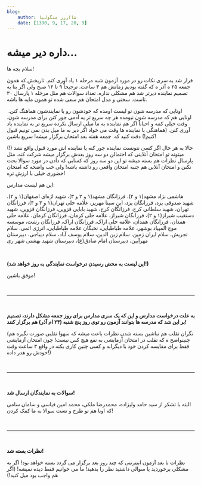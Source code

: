 ```yaml
---
blog:
    author: شااززز منگولیا
    date: [1390, 9, 17, 20, 9]
---
```

# داره دیر میشه...

<div class="cnt">
سلام بچه ها!<p>قرار شد یه سری نکات رو در مورد آزمون شبه مرحله ۱ یاد آوری کنم. تاریخش که همون جمعه ۲۵ ه آذر ه که گفته بودیم زمانش هم ۳ ساعت. ترجیحاً ۹ تا ۱۲ صبح ولی اگر بنا به تصمیم نماینده دیرتر شد هم مشکلی نداره. تعداد سوالات هم مثل مرحله ۱ پارسال ۳۰ تاست. سختی و مدل امتحان هم سعی شده تو همون مایه ها باشه.</p>
 اونایی که مدرسه شون تو لیست اومده که خودشون رو با نمایندشون هماهنگ کنن. اونایی هم که مدرسه شون نیومده هر چه سریع تر یه آدمی جور کنن برای مدرسه شون. وقت خیلی کمه و احیاناً اگر هم نماینده به ما میلی ارسال نکرده سریع تر به نماینده یاد آوری کنن. (هماهنگی با نماینده ها وقت می خواد اگر دیر به ما میل بدن نمی تونیم قبول کنیم!) دقت کنید که  جمعه هفته بعد امتحان برگزار میشه! سریع باشین!‌<p>حالا به هر حال اگر کسی نتونست نماینده جور کنه یا نماینده اش مورد قبول واقع نشد‌ (!) میتونه تو امتحان آنلاینی که احتمالن دو سه روز بعدش برگزار میشه شرکت کنه. مثل پارسال نطرات هم بسته میشه تو این دو سه روز که کسایی که دادن در مورد سوالا بحث نکنن و امتحان آنلاین هم جنبه امتحان واقعی رو داشته باشه! ولی خب واضحه که امتحان حضوری خیلی با ارزش تره! </p>
<p>این هم لیست مدارس:</p>
<p>هاشمی نژاد مشهد(۱ و ۲)، فرزانگان مشهد(۱ و ۲ و ۳)، شهید اژه‌ای اصفهان(۱ و ۲)، شهید صدوقی یزد، فرزانگان یزد، ابن سینا مهریز، علامه حلی تهران(۱ و ۳ و ۴)، فرزانگان تهران، شهید سلطانی کرج، فرزانگان کرج، شهید بابایی قزوین، فرزانگان قزوین، شهید دستغیب شیراز(۱ و ۲)، فرزانگان شیراز، علامه حلی کرمان، فرزانگان کرمان، علامه حلی همدان، فرزانگان همدان، علامه حلی اراک، فرزانگان اراک، فرزانگان رشت، موسسه موج المپیاد بوشهر، علامه طباطبایی، نخبگان علامه طباطبایی، انرژی اتمی، سلام تجریش، سلام ایران زمین، سلام زین الدین، سلام یوسف آباد، سلام دیباجی، دبیرستان مهرآیین، دبیرستان امام صادق(ع)، دبیرستان شهید بهشتی شهر ری</p>
<p><br/></p>
<p><strong>(این لیست به محض رسیدن درخواست نمایندگی به روز خواهد شد!)</strong></p>
<p>موفق باشین!</p>
<p><br/></p>
<p></p>
<hr size="2" width="100%"/>
<p><br/></p>
<p><strong>به علت درخواست مدارس و این که یک سری مدارس برای روز جمعه مشکل دارند، تصمیم بر این شد که مدرسه ها بتوانند آزمون رو توی روز پنج شنبه (۲۴ ام آذر) هم برگزار کنند!</strong></p>
<p>(نگران تقلب هم نباشین بسته شدن نطرات باعث میشه که سهوا تقلبی صورت نگیره هم چنینواضح ه که تقلب در امتحان آزمایشی به نفع هیچ کس نیست! چون امتحان آزمایشی فقط برای مقایسه کردن خود با دیگرانه و کسی چنین کاری بکنه در واقع ۳ ساعت وقت خودش رو هدر داده!)</p>
<p><br/></p>
<p></p>
<hr size="2" width="100%"/>
<p><br/></p>
<p><strong>سوالات به نمایندگان ارسال شد!</strong></p>
<p>البته با تشکر از سید حامد ولیزاده، محمدرضا ملکی، محمد امین قیاسی و سامان سامی که اونا هم تو طرح و تست سوالا به ما کمک کردن!</p>
<p><br/></p>
<p></p>
<hr size="2" width="100%"/>
<p><br/></p>
<p><strong>نظرات بسته شد!</strong></p>
<p>نظرات تا بعد آزمون اینترنتی که چند روز بعد برگزار می گردد بسته خواهد بود! اگر به مشکلی برخوردید یا سوالی داشتید نظر را بدهید! ما می خوانیم فقط دیده نمیشه! (اگر هم واجب بود میل کنید!)</p>
<p></p>
</div>
